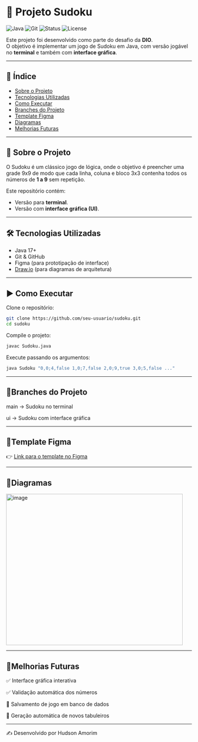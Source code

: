# 🧩 Projeto Sudoku  

![Java](https://img.shields.io/badge/Java-17-red)
![Git](https://img.shields.io/badge/Git-%23F05032.svg?logo=git&logoColor=white)
![Status](https://img.shields.io/badge/Status-Em%20Desenvolvimento-yellow)
![License](https://img.shields.io/badge/License-MIT-green)

Este projeto foi desenvolvido como parte do desafio da **DIO**.  
O objetivo é implementar um jogo de Sudoku em Java, com versão jogável no **terminal** e também com **interface gráfica**.  

---

## 📌 Índice
- [Sobre o Projeto](#-sobre-o-projeto)  
- [Tecnologias Utilizadas](#-tecnologias-utilizadas)  
- [Como Executar](#-como-executar)  
- [Branches do Projeto](#-branches-do-projeto)  
- [Template Figma](#-template-figma)  
- [Diagramas](#-diagramas)  
- [Melhorias Futuras](#-melhorias-futuras)  

---

## 📖 Sobre o Projeto  
O Sudoku é um clássico jogo de lógica, onde o objetivo é preencher uma grade 9x9 de modo que cada linha, coluna e bloco 3x3 contenha todos os números de **1 a 9** sem repetição.  

Este repositório contém:  
- Versão para **terminal**.  
- Versão com **interface gráfica (UI)**.  

---

## 🛠 Tecnologias Utilizadas
- Java 17+  
- Git & GitHub  
- Figma (para prototipação de interface)  
- [Draw.io](https://app.diagrams.net) (para diagramas de arquitetura)  

---

## ▶️ Como Executar  

Clone o repositório:  
```bash
git clone https://github.com/seu-usuario/sudoku.git
cd sudoku
```
Compile o projeto:
```bash
javac Sudoku.java
```
Execute passando os argumentos:
```bash
java Sudoku "0,0;4,false 1,0;7,false 2,0;9,true 3,0;5,false ..."
```

---

<h2>🌿Branches do Projeto</h2>

main → Sudoku no terminal

ui → Sudoku com interface gráfica

---

<h2>🎨Template Figma</h2>

👉 [Link para o template no Figma](https://maze-upload-14927549.figma.site/)

---
<h2> 🧩Diagramas</h2>

<img width="479" height="410" alt="image" src="https://github.com/user-attachments/assets/bd5934d6-b988-4b85-922f-2e6573849cde" />



---

<h2>🚀Melhorias Futuras</h2>

✅ Interface gráfica interativa

✅ Validação automática dos números

🔲 Salvamento de jogo em banco de dados

🔲 Geração automática de novos tabuleiros

---

✍️ Desenvolvido por Hudson Amorim

